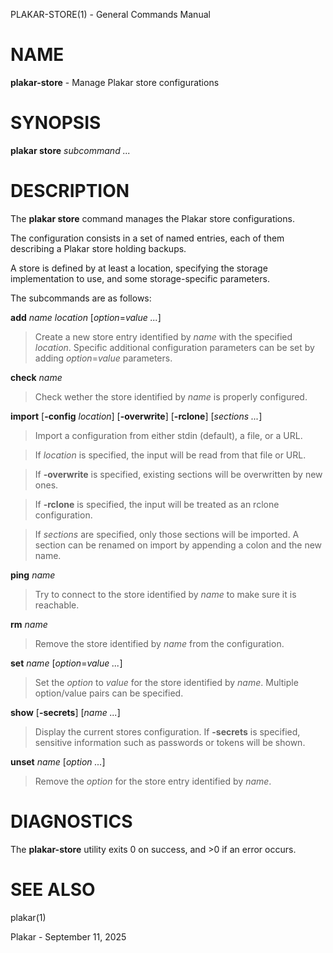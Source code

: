 PLAKAR-STORE(1) - General Commands Manual

# NAME

**plakar-store** - Manage Plakar store configurations

# SYNOPSIS

**plakar&nbsp;store**
*subcommand&nbsp;...*

# DESCRIPTION

The
**plakar store**
command manages the Plakar store configurations.

The configuration consists in a set of named entries, each of them
describing a Plakar store holding backups.

A store is defined by at least a location, specifying the storage
implementation to use, and some storage-specific parameters.

The subcommands are as follows:

**add** *name* *location* \[*option*=*value ...*]

> Create a new store entry identified by
> *name*
> with the specified
> *location*.
> Specific additional configuration parameters can be set by adding
> *option*=*value*
> parameters.

**check** *name*

> Check wether the store identified by
> *name*
> is properly configured.

**import**
\[**-config** *location*]
\[**-overwrite**]
\[**-rclone**]
\[*sections ...*]

> Import a configuration from either stdin (default),
> a file, or a URL.

> If
> *location*
> is specified, the input will be read from that file or URL.

> If
> **-overwrite**
> is specified, existing sections will be overwritten by new ones.

> If
> **-rclone**
> is specified, the input will be treated as an rclone configuration.

> If
> *sections*
> are specified, only those sections will be imported.
> A section can be renamed on import by appending a colon and the new name.

**ping** *name*

> Try to connect to the store identified by
> *name*
> to make sure it is reachable.

**rm** *name*

> Remove the store identified by
> *name*
> from the configuration.

**set** *name* \[*option*=*value ...*]

> Set the
> *option*
> to
> *value*
> for the store identified by
> *name*.
> Multiple option/value pairs can be specified.

**show** \[**-secrets**] \[*name ...*]

> Display the current stores configuration.
> If
> **-secrets**
> is specified, sensitive information such as passwords or tokens will be shown.

**unset** *name* \[*option ...*]

> Remove the
> *option*
> for the store entry identified by
> *name*.

# DIAGNOSTICS

The **plakar-store** utility exits&#160;0 on success, and&#160;&gt;0 if an error occurs.

# SEE ALSO

plakar(1)

Plakar - September 11, 2025
